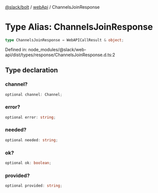 [@slack/bolt](../../../../index.md) / [webApi](../index.md) / ChannelsJoinResponse

# Type Alias: ChannelsJoinResponse

```ts
type ChannelsJoinResponse = WebAPICallResult & object;
```

Defined in: node\_modules/@slack/web-api/dist/types/response/ChannelsJoinResponse.d.ts:2

## Type declaration

### channel?

```ts
optional channel: Channel;
```

### error?

```ts
optional error: string;
```

### needed?

```ts
optional needed: string;
```

### ok?

```ts
optional ok: boolean;
```

### provided?

```ts
optional provided: string;
```
